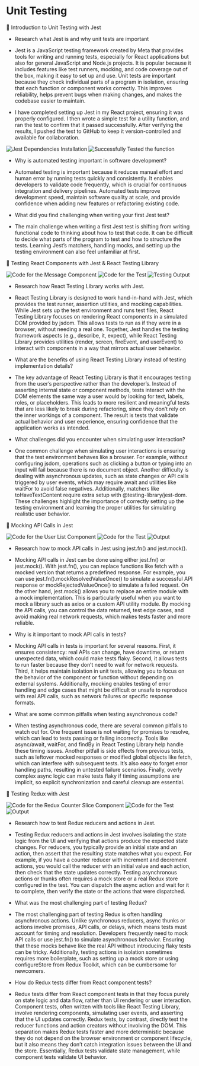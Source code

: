 # Unit Testing

📌 Introduction to Unit Testing with Jest

- Research what Jest is and why unit tests are important

- Jest is a JavaScript testing framework created by Meta that provides tools for
  writing and running tests, especially for React applications but also for
  general JavaScript and Node.js projects. It is popular because it includes
  features like test runners, mocking, and code coverage out of the box, making
  it easy to set up and use. Unit tests are important because they check
  individual parts of a program in isolation, ensuring that each function or
  component works correctly. This improves reliability, helps prevent bugs when
  making changes, and makes the codebase easier to maintain.

- I have completed setting up Jest in my React project, ensuring it was properly
  configured. I then wrote a simple test for a utility function, and ran the
  test to confirm that it passed successfully. After verifying the results, I
  pushed the test to GitHub to keep it version-controlled and available for
  collaboration.

![Jest Dependencies Installation](JestDependenciesInstallation.png)
![Successfully Tested the function](JestTestSuccess.png)

- Why is automated testing important in software development?

- Automated testing is important because it reduces manual effort and human
  error by running tests quickly and consistently. It enables developers to
  validate code frequently, which is crucial for continuous integration and
  delivery pipelines. Automated tests improve development speed, maintain
  software quality at scale, and provide confidence when adding new features or
  refactoring existing code.

- What did you find challenging when writing your first Jest test?

- The main challenge when writing a first Jest test is shifting from writing
  functional code to thinking about how to test that code. It can be difficult
  to decide what parts of the program to test and how to structure the tests.
  Learning Jest’s matchers, handling mocks, and setting up the testing
  environment can also feel unfamiliar at first.

📌 Testing React Components with Jest & React Testing Library

![Code for the Message Component](MessageReactComponent.png)
![Code for the Test](MessageReactTestingComponent.png)
![Testing Output](MessageReactTestingComponentSuccess.png)

- Research how React Testing Library works with Jest.

- React Testing Library is designed to work hand-in-hand with Jest, which
  provides the test runner, assertion utilities, and mocking capabilities. While
  Jest sets up the test environment and runs test files, React Testing Library
  focuses on rendering React components in a simulated DOM provided by jsdom.
  This allows tests to run as if they were in a browser, without needing a real
  one. Together, Jest handles the testing framework aspects (e.g., describe, it,
  expect), while React Testing Library provides utilities (render, screen,
  fireEvent, and userEvent) to interact with components in a way that mirrors
  actual user behavior.

- What are the benefits of using React Testing Library instead of testing
  implementation details?

- The key advantage of React Testing Library is that it encourages testing from
  the user’s perspective rather than the developer’s. Instead of asserting
  internal state or component methods, tests interact with the DOM elements the
  same way a user would by looking for text, labels, roles, or placeholders.
  This leads to more resilient and meaningful tests that are less likely to
  break during refactoring, since they don’t rely on the inner workings of a
  component. The result is tests that validate actual behavior and user
  experience, ensuring confidence that the application works as intended.

- What challenges did you encounter when simulating user interaction?

- One common challenge when simulating user interactions is ensuring that the
  test environment behaves like a browser. For example, without configuring
  jsdom, operations such as clicking a button or typing into an input will fail
  because there is no document object. Another difficulty is dealing with
  asynchronous updates, such as state changes or API calls triggered by user
  events, which may require await and utilities like waitFor to avoid false
  negatives. Additionally, matchers like toHaveTextContent require extra setup
  with @testing-library/jest-dom. These challenges highlight the importance of
  correctly setting up the testing environment and learning the proper utilities
  for simulating realistic user behavior.

📌 Mocking API Calls in Jest

![Code for the User List Component](UserListComponent.png)
![Code for the Test](UserListTestComponent.png)
![Output](UserListTestComponentSuccess.png)

- Research how to mock API calls in Jest using jest.fn() and jest.mock().

- Mocking API calls in Jest can be done using either jest.fn() or jest.mock().
  With jest.fn(), you can replace functions like fetch with a mocked version
  that returns a predefined response. For example, you can use
  jest.fn().mockResolvedValueOnce() to simulate a successful API response or
  mockRejectedValueOnce() to simulate a failed request. On the other hand,
  jest.mock() allows you to replace an entire module with a mock implementation.
  This is particularly useful when you want to mock a library such as axios or a
  custom API utility module. By mocking the API calls, you can control the data
  returned, test edge cases, and avoid making real network requests, which makes
  tests faster and more reliable.

- Why is it important to mock API calls in tests?

- Mocking API calls in tests is important for several reasons. First, it ensures
  consistency: real APIs can change, have downtime, or return unexpected data,
  which could make tests flaky. Second, it allows tests to run faster because
  they don’t need to wait for network requests. Third, it helps maintain
  isolation in unit tests, allowing you to focus on the behavior of the
  component or function without depending on external systems. Additionally,
  mocking enables testing of error handling and edge cases that might be
  difficult or unsafe to reproduce with real API calls, such as network failures
  or specific response formats.

- What are some common pitfalls when testing asynchronous code?

- When testing asynchronous code, there are several common pitfalls to watch out
  for. One frequent issue is not waiting for promises to resolve, which can lead
  to tests passing or failing incorrectly. Tools like async/await, waitFor, and
  findBy in React Testing Library help handle these timing issues. Another
  pitfall is side effects from previous tests, such as leftover mocked responses
  or modified global objects like fetch, which can interfere with subsequent
  tests. It’s also easy to forget error handling paths, resulting in untested
  failure scenarios. Finally, overly complex async logic can make tests flaky if
  timing assumptions are implicit, so explicit synchronization and careful
  cleanup are essential.

📌 Testing Redux with Jest

![Code for the Redux Counter Slice Component](CounterSliceComponent.png)
![Code for the Test](CounterSliceComponentTest.png)
![Output](CounterSliceComponentTestSuccess.png)

- Research how to test Redux reducers and actions in Jest.

- Testing Redux reducers and actions in Jest involves isolating the state logic
  from the UI and verifying that actions produce the expected state changes. For
  reducers, you typically provide an initial state and an action, then assert
  that the resulting state matches what you expect. For example, if you have a
  counter reducer with increment and decrement actions, you would call the
  reducer with an initial value and each action, then check that the state
  updates correctly. Testing asynchronous actions or thunks often requires a
  mock store or a real Redux store configured in the test. You can dispatch the
  async action and wait for it to complete, then verify the state or the actions
  that were dispatched.

- What was the most challenging part of testing Redux?

- The most challenging part of testing Redux is often handling asynchronous
  actions. Unlike synchronous reducers, async thunks or actions involve
  promises, API calls, or delays, which means tests must account for timing and
  resolution. Developers frequently need to mock API calls or use jest.fn() to
  simulate asynchronous behavior. Ensuring that these mocks behave like the real
  API without introducing flaky tests can be tricky. Additionally, testing
  actions in isolation sometimes requires more boilerplate, such as setting up a
  mock store or using configureStore from Redux Toolkit, which can be cumbersome
  for newcomers.

- How do Redux tests differ from React component tests?

- Redux tests differ from React component tests in that they focus purely on
  state logic and data flow, rather than UI rendering or user interaction.
  Component tests, often written with tools like React Testing Library, involve
  rendering components, simulating user events, and asserting that the UI
  updates correctly. Redux tests, by contrast, directly test the reducer
  functions and action creators without involving the DOM. This separation makes
  Redux tests faster and more deterministic because they do not depend on the
  browser environment or component lifecycle, but it also means they don’t catch
  integration issues between the UI and the store. Essentially, Redux tests
  validate state management, while component tests validate UI behavior.

